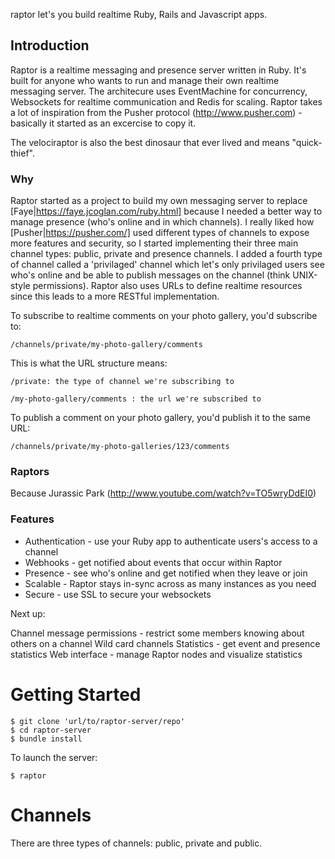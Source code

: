 raptor let's you build realtime Ruby, Rails and Javascript apps.

## Introduction

Raptor is a realtime messaging and presence server written in Ruby.
It's built for anyone who wants to run and manage their own realtime messaging server.
The architecure uses EventMachine for concurrency, Websockets for realtime communication and Redis for scaling.
Raptor takes a lot of inspiration from the Pusher protocol (http://www.pusher.com) - basically it started as an excercise to copy it.

The velociraptor is also the best dinosaur that ever lived and means "quick-thief".

### Why

Raptor started as a project to build my own messaging server to replace [Faye|https://faye.jcoglan.com/ruby.html] because I needed a better way to manage presence (who's online and in which channels). I really liked how [Pusher|https://pusher.com/] used different types of channels to expose more features and security, so I started implementing their three main channel types: public, private and presence channels. I added a fourth type of channel called a 'privilaged' channel which let's only privilaged users see who's online and be able to publish messages on the channel (think UNIX-style permissions). Raptor also uses URLs to define realtime resources since this leads to a more RESTful implementation.

To subscribe to realtime comments on your photo gallery, you'd subscribe to: 

```
/channels/private/my-photo-gallery/comments
```

This is what the URL structure means:

```
/private: the type of channel we're subscribing to
```
```
/my-photo-gallery/comments : the url we're subscribed to
```

To publish a comment on your photo gallery, you'd publish it to the same URL: 

```
/channels/private/my-photo-galleries/123/comments
```

### Raptors

Because Jurassic Park (http://www.youtube.com/watch?v=TO5wryDdEI0)

### Features

- Authentication - use your Ruby app to authenticate users's access to a channel
- Webhooks - get notified about events that occur within Raptor
- Presence - see who's online and get notified when they leave or join
- Scalable - Raptor stays in-sync across as many instances as you need
- Secure - use SSL to secure your websockets

Next up:

Channel message permissions - restrict some members knowing about others on a channel
Wild card channels
Statistics - get event and presence statistics
Web interface - manage Raptor nodes and visualize statistics

# Getting Started

```
$ git clone 'url/to/raptor-server/repo'
$ cd raptor-server
$ bundle install
```

To launch the server:

```
$ raptor
```

# Channels

There are three types of channels: public, private and public.
